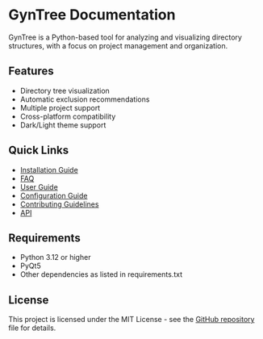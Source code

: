 # GynTree Documentation

GynTree is a Python-based tool for analyzing and visualizing directory structures, with a focus on project management and organization.

## Features

- Directory tree visualization
- Automatic exclusion recommendations
- Multiple project support
- Cross-platform compatibility
- Dark/Light theme support

## Quick Links

- [Installation Guide](getting-started/installation.md)
- [FAQ](getting-started/faq.md)
- [User Guide](user-guide/basic-usage.md)
- [Configuration Guide](user-guide/configuration.md)
- [Contributing Guidelines](contributing/guidelines.md)
- [API](api/overview.md)

## Requirements

- Python 3.12 or higher
- PyQt5
- Other dependencies as listed in requirements.txt

## License

This project is licensed under the MIT License - see the [GitHub repository](https://github.com/dsj7419/GynTree/blob/main/LICENSE) file for details.
